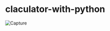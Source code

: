# claculator-with-python

![Capture](https://user-images.githubusercontent.com/74053116/107112686-6768f880-687f-11eb-945e-158f7b9ece38.JPG)

